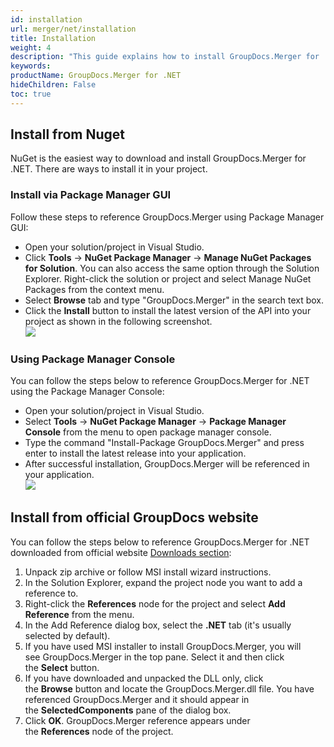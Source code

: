 ```yaml
---
id: installation
url: merger/net/installation
title: Installation
weight: 4
description: "This guide explains how to install GroupDocs.Merger for .NET to your environment"
keywords: 
productName: GroupDocs.Merger for .NET
hideChildren: False
toc: true
---
```

## Install from Nuget

NuGet is the easiest way to download and install GroupDocs.Merger for .NET. There are ways to install it in your project.

### Install via Package Manager GUI

Follow these steps to reference GroupDocs.Merger using Package Manager GUI:

* Open your solution/project in Visual Studio.
* Click **Tools** -> **NuGet Package Manager** -> **Manage NuGet Packages for Solution**. You can also access the same option through the Solution Explorer. Right-click the solution or project and select Manage NuGet Packages from the context menu.
* Select **Browse** tab and type "GroupDocs.Merger" in the search text box.
* Click the **Install** button to install the latest version of the API into your project as shown in the following screenshot.  
![](/merger/net/images/installation.png)

### Using Package Manager Console

You can follow the steps below to reference GroupDocs.Merger for .NET using the Package Manager Console:

* Open your solution/project in Visual Studio.
* Select **Tools** -> **NuGet Package Manager** -> **Package Manager Console** from the menu to open package manager console.
* Type the command "Install-Package GroupDocs.Merger" and press enter to install the latest release into your application.
* After successful installation, GroupDocs.Merger will be referenced in your application.  
![](/merger/net/images/installation_1.png)

## Install from official GroupDocs website

You can follow the steps below to reference GroupDocs.Merger for .NET downloaded from official website [Downloads section](https://downloads.groupdocs.com/merger/net):

1. Unpack zip archive or follow MSI install wizard instructions.
2. In the Solution Explorer, expand the project node you want to add a reference to.
3. Right-click the **References** node for the project and select **Add Reference** from the menu.
4. In the Add Reference dialog box, select the **.NET** tab (it's usually selected by default).
5. If you have used MSI installer to install GroupDocs.Merger, you will see GroupDocs.Merger in the top pane. Select it and then click the **Select** button.
6. If you have downloaded and unpacked the DLL only, click the **Browse** button and locate the GroupDocs.Merger.dll file.
    You have referenced GroupDocs.Merger and it should appear in the **SelectedComponents** pane of the dialog box.
7. Click **OK**.
    GroupDocs.Merger reference appears under the **References** node of the project.
